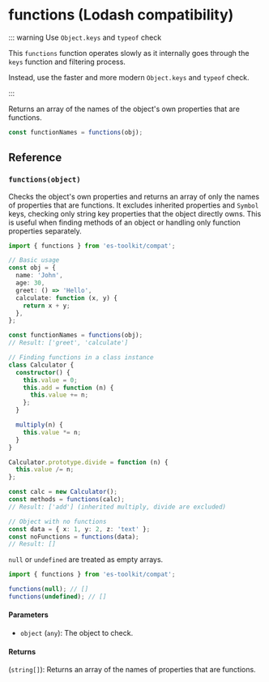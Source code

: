 # functions (Lodash compatibility)

::: warning Use `Object.keys` and `typeof` check

This `functions` function operates slowly as it internally goes through the `keys` function and filtering process.

Instead, use the faster and more modern `Object.keys` and `typeof` check.

:::

Returns an array of the names of the object's own properties that are functions.

```typescript
const functionNames = functions(obj);
```

## Reference

### `functions(object)`

Checks the object's own properties and returns an array of only the names of properties that are functions. It excludes inherited properties and `Symbol` keys, checking only string key properties that the object directly owns. This is useful when finding methods of an object or handling only function properties separately.

```typescript
import { functions } from 'es-toolkit/compat';

// Basic usage
const obj = {
  name: 'John',
  age: 30,
  greet: () => 'Hello',
  calculate: function (x, y) {
    return x + y;
  },
};

const functionNames = functions(obj);
// Result: ['greet', 'calculate']

// Finding functions in a class instance
class Calculator {
  constructor() {
    this.value = 0;
    this.add = function (n) {
      this.value += n;
    };
  }

  multiply(n) {
    this.value *= n;
  }
}

Calculator.prototype.divide = function (n) {
  this.value /= n;
};

const calc = new Calculator();
const methods = functions(calc);
// Result: ['add'] (inherited multiply, divide are excluded)

// Object with no functions
const data = { x: 1, y: 2, z: 'text' };
const noFunctions = functions(data);
// Result: []
```

`null` or `undefined` are treated as empty arrays.

```typescript
import { functions } from 'es-toolkit/compat';

functions(null); // []
functions(undefined); // []
```

#### Parameters

- `object` (`any`): The object to check.

#### Returns

(`string[]`): Returns an array of the names of properties that are functions.
